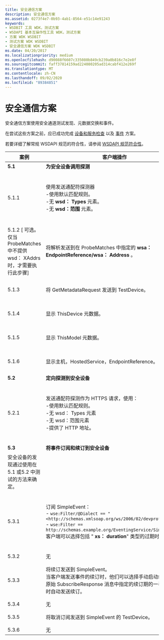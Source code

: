 ```yaml
---
title: 安全通信方案
description: 安全通信方案
ms.assetid: 0273f4e7-0b93-4ab1-8564-e51c14e91243
keywords:
- WSDBIT 工具 WDK，测试方案
- WSDAPI 基本互操作性工具 WDK，测试方案
- 方案 WDK WSDBIT
- 测试方案 WDK WSDBIT
- 安全通信方案 WDK WSDBIT
ms.date: 04/20/2017
ms.localizationpriority: medium
ms.openlocfilehash: d90088f6607c335080b849cb239a0b816c7e2e8f
ms.sourcegitcommit: faff37814159ad224080205ad314cabf412e269f
ms.translationtype: MT
ms.contentlocale: zh-CN
ms.lasthandoff: 09/02/2020
ms.locfileid: "89384851"
---
```

# <a name="secure-communication-scenarios"></a>安全通信方案

安全通信方案使用安全通道测试发现、元数据交换和事件。

在尝试这些方案之前，应已成功完成 [设备和服务检查](device-and-service-inspection-scenarios.md) 以及 [事件](eventing-scenarios.md) 方案。

若要详细了解常规 WSDAPI 规范的符合性，请参阅 [WSDAPI 规范符合性](/windows/win32/wsdapi/wsdapi-specification-compliance)。

|案例|客户端操作|服务器操作|通过失败的条件|
|----|----|----|----|
|**5.1**|**为安全设备调用探测**| | |
|5.1.1|使用发送通配符探测器</br>-使用默认匹配规则。</br>-无 **wsd： Types** 元素。</br>-无 **wsd：范围** 元素。|使用 ProbeMatches 响应。</br>**注意：**   如果提供了**wsd： XAddrs** ，则此地址必须为 https URI， **wsa： EndpointReference/wsa： address**必须与**wsd： XAddrs**相同。|请参阅步骤 5.1.2 (或 5.1.3) 。|
|5.1.2 \[ 可选。 仅当 ProbeMatches 中不提供 wsd： XAddrs 时，才需要执行此步骤\]|将解析发送到在 ProbeMatches 中指定的 **wsa： EndpointReference/wsa： Address** 。|使用 ResolveMatches 响应。</br>**注意：**   **Wsd： XAddrs**必须是 https URI， **wsa： EndpointReference/wsa： Address**必须与**wsd： XAddrs**相同。|请参阅步骤5.1.3。|
|5.1.3|将 GetMetadataRequest 发送到 TestDevice。|使用 GetMetadataResponse 响应。|请参阅步骤5.1.4。|
|5.1.4|显示 ThisDevice 元数据。|无|对应于发送的内容。 有关客户端输出的示例，请参阅 [示例元数据响应输出](sample-metadata-response-output.md)。|
|5.1.5|显示 ThisModel 元数据。|无|对应于发送的内容。 有关客户端输出的示例，请参阅 [示例元数据响应输出](sample-metadata-response-output.md)。|
|5.1.6|显示主机，HostedService，EndpointReference。|无|对应于发送的内容。 有关客户端输出的示例，请参阅 [示例元数据响应输出](sample-metadata-response-output.md)。|
|**5.2**|**定向探测到安全设备**| | |
|5.2.1|发送通配符探测作为 HTTPS 请求，使用：</br>-使用默认匹配规则。</br>-无 wsd： Types 元素</br>-无 wsd：范围元素</br>-提供了 HTTP 地址。|使用 HTTPS 响应响应 ProbeMatches。</br>**注意：**   如果提供了**wsd： XAddrs** ，则此地址必须为 https URI， **wsa： EndpointReference/wsa： address**必须与**wsd： XAddrs**相同。|确认 TestDevice 的 **wsa： EndpointReference/wsa： Address** 正确。|
|**5.3**|**将事件订阅和续订到安全设备**| | |
|安全设备的发现通过使用在5.1 或5.2 中测试的方法来确定。| | | |
|5.3.1|订阅 SimpleEvent：</br>- `wse:Filter/@Dialect == "<http://schemas.xmlsoap.org/ws/2006/02/devprof/Action>"`</br>- `wse:Filter == http://schemas.example.org/EventingService/SimpleEvent`</br>客户端可以选择包括 " **xs： duration**" 类型的过期时间。|发送有效期长度足以完成步骤5.3.2 的 SubscribeResponse。 过期时间必须是 **xs： duration**类型。</br>对于此测试，服务器不需要使用从客户端请求的相同 **xs： duration** 。|客户端接收响应，可以执行步骤5.3.2。|
|5.3.2|无|激发 SimpleEvent。|在客户端接收到事件。|
|5.3.3|将续订发送到 SimpleEvent。</br>当客户端发送事件的续订时，他们可以选择手动启动续订，或在原始 SubscribeResponse 消息中指定的续订期的一半时间已过时自动发送续订。|发送有效期长度足以完成步骤5.3.4 的 RenewResponse。 过期时间必须是 **xs： duration**类型。|响应会在客户端接收，并可跳到步骤5.3.4。|
|5.3.4|无|激发 SimpleEvent。|在客户端接收到事件。|
|5.3.5|将取消订阅发送到 SimpleEvent 的 TestDevice。|发送 UnsubscribeResponse。|客户端接收响应，可以前往步骤5.3.6。|
|5.3.6|无|激发 SimpleEvent。|不会在客户端收到事件。|